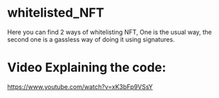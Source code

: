# whitelisted_NFT
Here you can find 2 ways of whitelisting NFT, One is the usual way, the second one is a gassless way of doing it using signatures.

# Video Explaining the code:

https://www.youtube.com/watch?v=xK3bFp9VSsY

